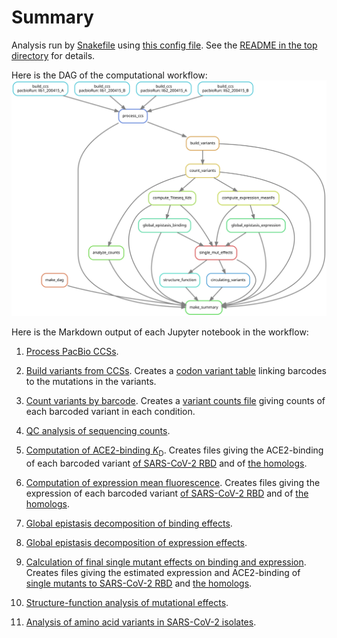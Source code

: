 # Summary

Analysis run by [Snakefile](../../Snakefile)
using [this config file](../../config.yaml).
See the [README in the top directory](../../README.md)
for details.

Here is the DAG of the computational workflow:
![dag.svg](dag.svg)

Here is the Markdown output of each Jupyter notebook in the
workflow:

1. [Process PacBio CCSs](process_ccs.md).

2. [Build variants from CCSs](build_variants.md).
   Creates a [codon variant table](../variants/codon_variant_table.csv)
   linking barcodes to the mutations in the variants.

3. [Count variants by barcode](count_variants.md).
   Creates a [variant counts file](../counts/variant_counts.csv)
   giving counts of each barcoded variant in each condition.

4. [QC analysis of sequencing counts](analyze_counts.md).

5. [Computation of ACE2-binding *K*<sub>D</sub>](compute_binding_Kd.md).
   Creates files giving the ACE2-binding of each barcoded variant
   [of SARS-CoV-2 RBD](../binding_Kds/binding_Kds.csv) and of
   [the homologs](../binding_Kds/binding_Kds_homologs.csv).

6. [Computation of expression mean fluorescence](compute_expression_meanF.md).
   Creates files giving the expression of each barcoded variant
   [of SARS-CoV-2 RBD](../expression_meanFs/expression_meanFs.csv) and of
   [the homologs](../expression_meanFs/expression_meanFs_homologs.csv).

7. [Global epistasis decomposition of binding effects](global_epistasis_binding.md).

8. [Global epistasis decomposition of expression effects](global_epistasis_expression.md).

9. [Calculation of final single mutant effects on binding and expression](single_mut_effects.md).
   Creates files giving the estimated expression and ACE2-binding of
   [single mutants to SARS-CoV-2 RBD](../single_mut_effects/single_mut_effects.csv)
   and [the homologs](../single_mut_effects/homolog_effects.csv).

10. [Structure-function analysis of mutational effects](structure_function.md).

11. [Analysis of amino acid variants in SARS-CoV-2 isolates](circulating_variants.md).